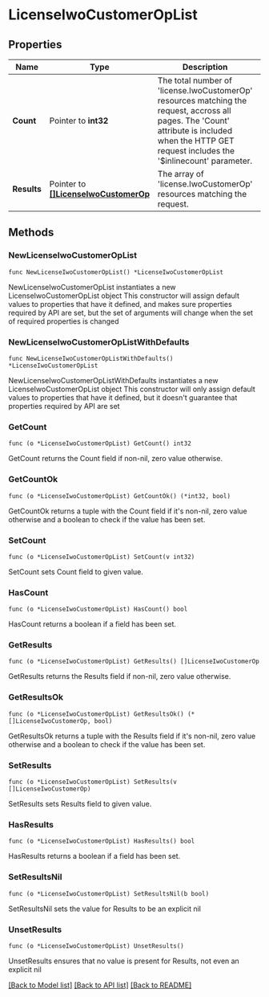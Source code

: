 # LicenseIwoCustomerOpList

## Properties

Name | Type | Description | Notes
------------ | ------------- | ------------- | -------------
**Count** | Pointer to **int32** | The total number of &#39;license.IwoCustomerOp&#39; resources matching the request, accross all pages. The &#39;Count&#39; attribute is included when the HTTP GET request includes the &#39;$inlinecount&#39; parameter. | [optional] 
**Results** | Pointer to [**[]LicenseIwoCustomerOp**](license.IwoCustomerOp.md) | The array of &#39;license.IwoCustomerOp&#39; resources matching the request. | [optional] 

## Methods

### NewLicenseIwoCustomerOpList

`func NewLicenseIwoCustomerOpList() *LicenseIwoCustomerOpList`

NewLicenseIwoCustomerOpList instantiates a new LicenseIwoCustomerOpList object
This constructor will assign default values to properties that have it defined,
and makes sure properties required by API are set, but the set of arguments
will change when the set of required properties is changed

### NewLicenseIwoCustomerOpListWithDefaults

`func NewLicenseIwoCustomerOpListWithDefaults() *LicenseIwoCustomerOpList`

NewLicenseIwoCustomerOpListWithDefaults instantiates a new LicenseIwoCustomerOpList object
This constructor will only assign default values to properties that have it defined,
but it doesn't guarantee that properties required by API are set

### GetCount

`func (o *LicenseIwoCustomerOpList) GetCount() int32`

GetCount returns the Count field if non-nil, zero value otherwise.

### GetCountOk

`func (o *LicenseIwoCustomerOpList) GetCountOk() (*int32, bool)`

GetCountOk returns a tuple with the Count field if it's non-nil, zero value otherwise
and a boolean to check if the value has been set.

### SetCount

`func (o *LicenseIwoCustomerOpList) SetCount(v int32)`

SetCount sets Count field to given value.

### HasCount

`func (o *LicenseIwoCustomerOpList) HasCount() bool`

HasCount returns a boolean if a field has been set.

### GetResults

`func (o *LicenseIwoCustomerOpList) GetResults() []LicenseIwoCustomerOp`

GetResults returns the Results field if non-nil, zero value otherwise.

### GetResultsOk

`func (o *LicenseIwoCustomerOpList) GetResultsOk() (*[]LicenseIwoCustomerOp, bool)`

GetResultsOk returns a tuple with the Results field if it's non-nil, zero value otherwise
and a boolean to check if the value has been set.

### SetResults

`func (o *LicenseIwoCustomerOpList) SetResults(v []LicenseIwoCustomerOp)`

SetResults sets Results field to given value.

### HasResults

`func (o *LicenseIwoCustomerOpList) HasResults() bool`

HasResults returns a boolean if a field has been set.

### SetResultsNil

`func (o *LicenseIwoCustomerOpList) SetResultsNil(b bool)`

 SetResultsNil sets the value for Results to be an explicit nil

### UnsetResults
`func (o *LicenseIwoCustomerOpList) UnsetResults()`

UnsetResults ensures that no value is present for Results, not even an explicit nil

[[Back to Model list]](../README.md#documentation-for-models) [[Back to API list]](../README.md#documentation-for-api-endpoints) [[Back to README]](../README.md)



